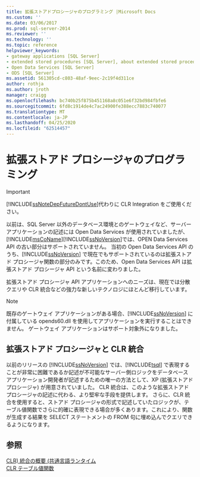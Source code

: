 ```yaml
---
title: 拡張ストアドプロシージャのプログラミング |Microsoft Docs
ms.custom: ''
ms.date: 03/06/2017
ms.prod: sql-server-2014
ms.reviewer: ''
ms.technology: ''
ms.topic: reference
helpviewer_keywords:
- gateway applications [SQL Server]
- extended stored procedures [SQL Server], about extended stored procedures
- Open Data Services [SQL Server]
- ODS [SQL Server]
ms.assetid: 561305cd-c803-48af-9eec-2c19f4d311ce
author: rothja
ms.author: jroth
manager: craigg
ms.openlocfilehash: bc740b25f875b451168a8c051e6f32bd984fbfe6
ms.sourcegitcommit: 6fd8c1914de4c7ac24900fe388ecc7883c740077
ms.translationtype: MT
ms.contentlocale: ja-JP
ms.lasthandoff: 04/25/2020
ms.locfileid: "62514457"
---
```

# <a name="programming-extended-stored-procedures"></a>拡張ストアド プロシージャのプログラミング
    
> [!IMPORTANT]  
>  [!INCLUDE[ssNoteDepFutureDontUse](../../includes/ssnotedepfuturedontuse-md.md)]代わりに CLR Integration をご使用ください。  
  
 以前は、SQL Server 以外のデータベース環境とのゲートウェイなど、サーバー アプリケーションの記述には Open Data Services が使用されていましたが、 [!INCLUDE[msCoName](../../includes/msconame-md.md)][!INCLUDE[ssNoVersion](../../includes/ssnoversion-md.md)]では、OPEN Data Services API の古い部分はサポートされていません。 当初の Open Data Services API のうち、[!INCLUDE[ssNoVersion](../../includes/ssnoversion-md.md)] で現在でもサポートされているのは拡張ストアド プロシージャ関数の部分のみです。このため、Open Data Services API は拡張ストアド プロシージャ API という名前に変わりました。  
  
 拡張ストアド プロシージャ API アプリケーションへのニーズは、現在では分散クエリや CLR 統合などの強力な新しいテクノロジにほとんど移行しています。  
  
> [!NOTE]  
>  既存のゲートウェイ アプリケーションがある場合、[!INCLUDE[ssNoVersion](../../includes/ssnoversion-md.md)] に付属している opends60.dll を使用してアプリケーションを実行することはできません。 ゲートウェイ アプリケーションはサポート対象外になりました。  
  
## <a name="extended-stored-procedures-vs-clr-integration"></a>拡張ストアド プロシージャと CLR 統合  
 以前のリリースの [!INCLUDE[ssNoVersion](../../includes/ssnoversion-md.md)] では、[!INCLUDE[tsql](../../includes/tsql-md.md)] で表現することが非常に困難であるか記述が不可能なサーバー側ロジックをデータベース アプリケーション開発者が記述するための唯一の方法として、XP (拡張ストアド プロシージャ) が用意されていました。 CLR 統合は、このような拡張ストアド プロシージャの記述に代わる、より堅牢な手段を提供します。 さらに、CLR 統合を使用すると、ストアド プロシージャの形式で記述していたロジックが、テーブル値関数でさらに的確に表現できる場合が多くあります。これにより、関数が生成する結果を SELECT ステートメントの FROM 句に埋め込んでクエリできるようになります。  
  
## <a name="see-also"></a>参照  
 [CLR&#41; 統合の概要 &#40;共通言語ランタイム](../clr-integration/common-language-runtime-integration-overview.md)   
 [CLR テーブル値関数](../clr-integration-database-objects-user-defined-functions/clr-table-valued-functions.md)  
  
  
